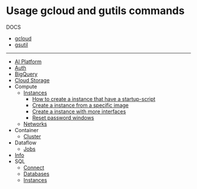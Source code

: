 # Usage gcloud and gutils commands

DOCS
- [gcloud](https://cloud.google.com/sdk/gcloud/reference)
- [gsutil](https://cloud.google.com/storage/docs/gsutil)

____


- [AI Platform](AI%20Platform/ai-platform.md)
- [Auth](auth.md)
- [BigQuery](BigQuery/bigquery.md)
- [Cloud Storage](gsutil/cloud_storage.md)
- Compute
    - [Instances](compute/instances.md)
        - [How to create a instance that have a startup-script](https://github.com/dfrnks/gcloud-usage-examples/blob/main/compute/instances.md#how-to-create-a-instance-that-have-a-startup-script)
        - [Create a instance from a specific image](https://github.com/dfrnks/gcloud-usage-examples/blob/main/compute/instances.md#create-a-instance-from-a-specific-image)
        - [Create a instance with more interfaces](https://github.com/dfrnks/gcloud-usage-examples/blob/main/compute/instances.md#create-a-instance-with-more-interfaces)
        - [Reset password windows](https://github.com/dfrnks/gcloud-usage-examples/blob/main/compute/instances.md#reset-password-windows)
    - [Networks](compute/networks.md)
- Container
    - [Cluster](container/cluster.md)
- Dataflow
    - [Jobs](Dataflow/jobs.md)
- [Info](info.md)
- SQL
    - [Connect](sql/connect.md)
    - [Databases](sql/databases.md)
    - [Instances](sql/instances.md)
